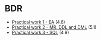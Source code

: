 # BDR
- [Practical work 1 - EA](https://github.com/HEIG-VD-Edison-Sahitaj/bdr/tree/main/practical-work-1) (4.6)
- [Practical work 2 - MR, DDL and DML](https://github.com/HEIG-VD-Edison-Sahitaj/bdr/tree/main/practical-work-2) (5.1)
- [Practical work 3 - SQL](https://github.com/HEIG-VD-Edison-Sahitaj/bdr/tree/main/practical-work-3) (4.9)
